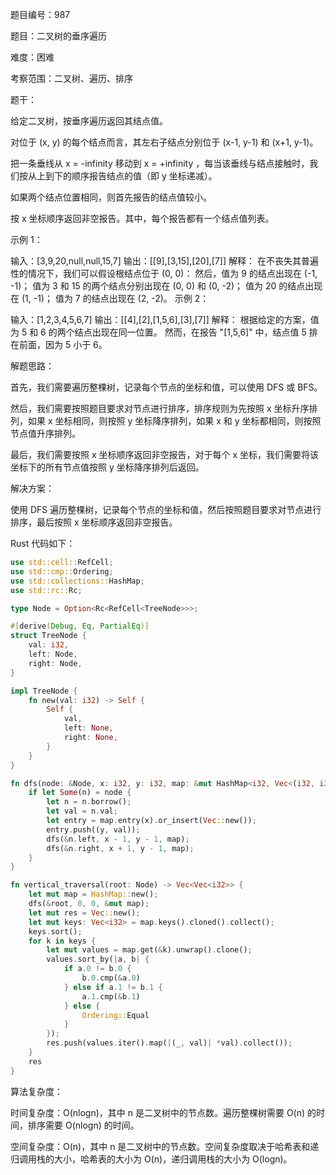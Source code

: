 题目编号：987

题目：二叉树的垂序遍历

难度：困难

考察范围：二叉树、遍历、排序

题干：

给定二叉树，按垂序遍历返回其结点值。

对位于 (x, y) 的每个结点而言，其左右子结点分别位于 (x-1, y-1) 和 (x+1, y-1)。

把一条垂线从 x = -infinity 移动到 x = +infinity ，每当该垂线与结点接触时，我们按从上到下的顺序报告结点的值（即 y 坐标递减）。

如果两个结点位置相同，则首先报告的结点值较小。

按 x 坐标顺序返回非空报告。其中，每个报告都有一个结点值列表。

示例 1：

输入：[3,9,20,null,null,15,7]
输出：[[9],[3,15],[20],[7]]
解释：
在不丧失其普遍性的情况下，我们可以假设根结点位于 (0, 0)：
然后，值为 9 的结点出现在 (-1, -1)；
值为 3 和 15 的两个结点分别出现在 (0, 0) 和 (0, -2)；
值为 20 的结点出现在 (1, -1)；
值为 7 的结点出现在 (2, -2)。
示例 2：

输入：[1,2,3,4,5,6,7]
输出：[[4],[2],[1,5,6],[3],[7]]
解释：
根据给定的方案，值为 5 和 6 的两个结点出现在同一位置。
然而，在报告 "[1,5,6]" 中，结点值 5 排在前面，因为 5 小于 6。

解题思路：

首先，我们需要遍历整棵树，记录每个节点的坐标和值，可以使用 DFS 或 BFS。

然后，我们需要按照题目要求对节点进行排序，排序规则为先按照 x 坐标升序排列，如果 x 坐标相同，则按照 y 坐标降序排列，如果 x 和 y 坐标都相同，则按照节点值升序排列。

最后，我们需要按照 x 坐标顺序返回非空报告，对于每个 x 坐标，我们需要将该坐标下的所有节点值按照 y 坐标降序排列后返回。

解决方案：

使用 DFS 遍历整棵树，记录每个节点的坐标和值，然后按照题目要求对节点进行排序，最后按照 x 坐标顺序返回非空报告。

Rust 代码如下：

```rust
use std::cell::RefCell;
use std::cmp::Ordering;
use std::collections::HashMap;
use std::rc::Rc;

type Node = Option<Rc<RefCell<TreeNode>>>;

#[derive(Debug, Eq, PartialEq)]
struct TreeNode {
    val: i32,
    left: Node,
    right: Node,
}

impl TreeNode {
    fn new(val: i32) -> Self {
        Self {
            val,
            left: None,
            right: None,
        }
    }
}

fn dfs(node: &Node, x: i32, y: i32, map: &mut HashMap<i32, Vec<(i32, i32)>>) {
    if let Some(n) = node {
        let n = n.borrow();
        let val = n.val;
        let entry = map.entry(x).or_insert(Vec::new());
        entry.push((y, val));
        dfs(&n.left, x - 1, y - 1, map);
        dfs(&n.right, x + 1, y - 1, map);
    }
}

fn vertical_traversal(root: Node) -> Vec<Vec<i32>> {
    let mut map = HashMap::new();
    dfs(&root, 0, 0, &mut map);
    let mut res = Vec::new();
    let mut keys: Vec<i32> = map.keys().cloned().collect();
    keys.sort();
    for k in keys {
        let mut values = map.get(&k).unwrap().clone();
        values.sort_by(|a, b| {
            if a.0 != b.0 {
                b.0.cmp(&a.0)
            } else if a.1 != b.1 {
                a.1.cmp(&b.1)
            } else {
                Ordering::Equal
            }
        });
        res.push(values.iter().map(|(_, val)| *val).collect());
    }
    res
}
```

算法复杂度：

时间复杂度：O(nlogn)，其中 n 是二叉树中的节点数。遍历整棵树需要 O(n) 的时间，排序需要 O(nlogn) 的时间。

空间复杂度：O(n)，其中 n 是二叉树中的节点数。空间复杂度取决于哈希表和递归调用栈的大小，哈希表的大小为 O(n)，递归调用栈的大小为 O(logn)。